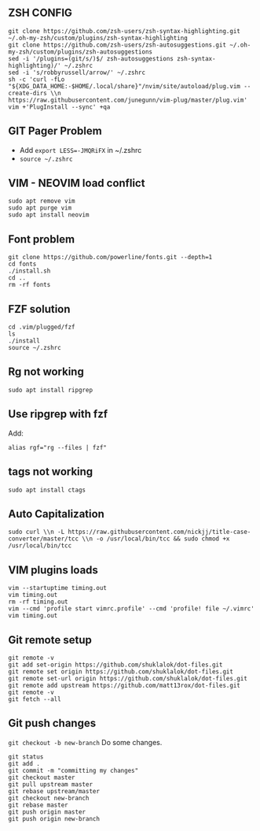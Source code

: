 ## ZSH CONFIG
```
git clone https://github.com/zsh-users/zsh-syntax-highlighting.git ~/.oh-my-zsh/custom/plugins/zsh-syntax-highlighting
git clone https://github.com/zsh-users/zsh-autosuggestions.git ~/.oh-my-zsh/custom/plugins/zsh-autosuggestions
sed -i '/plugins=(git/s/)$/ zsh-autosuggestions zsh-syntax-highlighting)/' ~/.zshrc
sed -i 's/robbyrussell/arrow/' ~/.zshrc
sh -c 'curl -fLo "${XDG_DATA_HOME:-$HOME/.local/share}"/nvim/site/autoload/plug.vim --create-dirs \\n
https://raw.githubusercontent.com/junegunn/vim-plug/master/plug.vim'
vim +'PlugInstall --sync' +qa
```
## GIT Pager Problem
- Add ```export LESS=-JMQRiFX``` in ~/.zshrc
- ```source ~/.zshrc```
## VIM - NEOVIM load conflict
```
sudo apt remove vim
sudo apt purge vim
sudo apt install neovim
```
## Font problem
```
git clone https://github.com/powerline/fonts.git --depth=1
cd fonts
./install.sh
cd ..
rm -rf fonts
```
## FZF solution
```
cd .vim/plugged/fzf
ls
./install
source ~/.zshrc
```
## Rg not working
```sudo apt install ripgrep```
## Use ripgrep with fzf
Add:
```
alias rgf="rg --files | fzf"
```
## tags not working
```sudo apt install ctags```
## Auto Capitalization
```
sudo curl \\n -L https://raw.githubusercontent.com/nickjj/title-case-converter/master/tcc \\n -o /usr/local/bin/tcc && sudo chmod +x /usr/local/bin/tcc
```
## VIM plugins loads
```
vim --startuptime timing.out
vim timing.out
rm -rf timing.out
vim --cmd 'profile start vimrc.profile' --cmd 'profile! file ~/.vimrc'
vim timing.out
```
## Git remote setup
```
git remote -v
git add set-origin https://github.com/shuklalok/dot-files.git
git remote set origin https://github.com/shuklalok/dot-files.git
git remote set-url origin https://github.com/shuklalok/dot-files.git
git remote add upstream https://github.com/matt13rox/dot-files.git
git remote -v
git fetch --all
```
## Git push changes
```git checkout -b new-branch```
Do some changes.
```
git status
git add .
git commit -m "committing my changes"
git checkout master
git pull upstream master
git rebase upstream/master
git checkout new-branch
git rebase master
git push origin master
git push origin new-branch 
```
